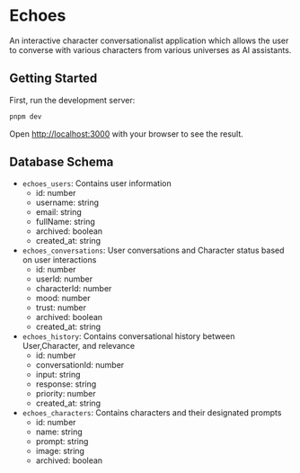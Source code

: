 # Echoes
An interactive character conversationalist application which allows the user to converse with various characters from various universes as AI assistants.

## Getting Started

First, run the development server:

```bash
pnpm dev
```

Open [http://localhost:3000](http://localhost:3000) with your browser to see the result.

## Database Schema

* `echoes_users`: Contains user information
    * id: number
    * username: string
    * email: string
    * fullName: string
    * archived: boolean
    * created_at: string
* `echoes_conversations`: User conversations and Character status based on user interactions
    * id: number
    * userId: number
    * characterId: number
    * mood: number
    * trust: number
    * archived: boolean
    * created_at: string
* `echoes_history`: Contains conversational history between User,Character, and relevance
    * id: number
    * conversationId: number
    * input: string
    * response: string
    * priority: number
    * created_at: string
* `echoes_characters`: Contains characters and their designated prompts
    * id: number
    * name: string
    * prompt: string
    * image: string
    * archived: boolean

